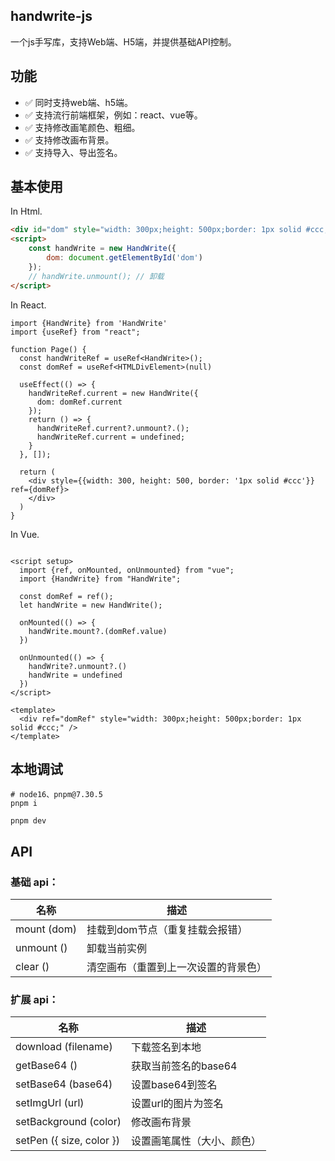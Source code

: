 ## handwrite-js

一个js手写库，支持Web端、H5端，并提供基础API控制。

## 功能
- ✅ 同时支持web端、h5端。
- ✅ 支持流行前端框架，例如：react、vue等。
- ✅ 支持修改画笔颜色、粗细。
- ✅ 支持修改画布背景。
- ✅ 支持导入、导出签名。

## 基本使用
In Html.

```html
<div id="dom" style="width: 300px;height: 500px;border: 1px solid #ccc;"></div>
<script>
    const handWrite = new HandWrite({
        dom: document.getElementById('dom')
    });
    // handWrite.unmount(); // 卸载
</script>
```

In React.

```tsx
import {HandWrite} from 'HandWrite'
import {useRef} from "react";

function Page() {
  const handWriteRef = useRef<HandWrite>();
  const domRef = useRef<HTMLDivElement>(null)

  useEffect(() => {
    handWriteRef.current = new HandWrite({
      dom: domRef.current
    });
    return () => {
      handWriteRef.current?.unmount?.();
      handWriteRef.current = undefined;
    }
  }, []);

  return (
    <div style={{width: 300, height: 500, border: '1px solid #ccc'}} ref={domRef}>
    </div>
  )
}

```

In Vue.

```vue

<script setup>
  import {ref, onMounted, onUnmounted} from "vue";
  import {HandWrite} from "HandWrite";

  const domRef = ref();
  let handWrite = new HandWrite();

  onMounted(() => {
    handWrite.mount?.(domRef.value)
  })
  
  onUnmounted(() => {
    handWrite?.unmount?.()
    handWrite = undefined
  })
</script>

<template>
  <div ref="domRef" style="width: 300px;height: 500px;border: 1px solid #ccc;" />
</template>
```

## 本地调试
```shell
# node16、pnpm@7.30.5
pnpm i

pnpm dev
```

## API
### 基础 api：

| 名称          | 描述                 |
|-------------|--------------------|
| mount (dom) | 挂载到dom节点（重复挂载会报错）  |
| unmount ()  | 卸载当前实例             |
| clear () | 清空画布（重置到上一次设置的背景色） |

### 扩展 api：

| 名称                       | 描述     |
|--------------------------|--------|
| download (filename)      | 下载签名到本地 |
| getBase64 ()             | 获取当前签名的base64 |
| setBase64 (base64)       | 设置base64到签名 |
| setImgUrl (url)          | 设置url的图片为签名 |
| setBackground (color)    | 修改画布背景 |
| setPen ({ size, color }) | 设置画笔属性（大小、颜色） |
